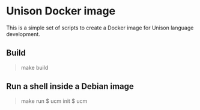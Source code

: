 # Unison Docker image

This is a simple set of scripts to create a Docker image for Unison language development.

## Build

> make build

## Run a shell inside a Debian image

> make run
> $ ucm init
> $ ucm
